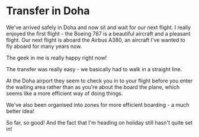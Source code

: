 # Transfer in Doha


We've arrived safely in Doha and now sit and wait for our next flight. I really enjoyed the first flight - the Boeing 787 is a beautiful aircraft and a pleasant flight.<!--more--> Our next flight is aboard the Airbus A380, an aircraft I've wanted to fly aboard for many years now.





The geek in me is really happy right now!





The transfer was really easy - we basically had to walk in a straight line.





At the Doha airport they seem to check you in to your flight before you enter the waiting area rather than as you're about the board the plane, which seems like a more efficient way of doing things.





We've also been organised into zones for more efficient boarding - a much better idea!





So far, so good! And the fact that I'm heading on holiday still hasn't quite set in!


